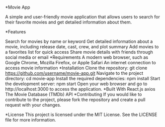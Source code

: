 *Movie App




A simple and user-friendly movie application that allows users to search for their favorite movies and get detailed information about them.

*Features


Search for movies by name or keyword
Get detailed information about a movie, including release date, cast, crew, and plot summary
Add movies to a favorites list for quick access
Share movie details with friends through social media or email
*Requirements
A modern web browser, such as Google Chrome, Mozilla Firefox, or Apple Safari
An internet connection to access movie information
*Installation
Clone the repository: git clone https://github.com/username/movie-app.git
Navigate to the project directory: cd movie-app
Install the required dependencies: npm install
Start the development server: npm start
Open your web browser and go to http://localhost:3000 to access the application.
*Built With
React.js
axios
The Movie Database (TMDb) API
*Contributing
If you would like to contribute to the project, please fork the repository and create a pull request with your changes.

*License
This project is licensed under the MIT License. See the LICENSE file for more information.
